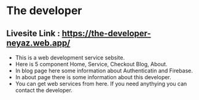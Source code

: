 # The developer

## Livesite Link : https://the-developer-neyaz.web.app/

- This is a web development service sebsite.
- Here is 5 component Home, Service, Checkout Blog, About.
- In blog page here some information about Authenticatin and Firebase.
- In about page there is some information about this developer.
- You can get web services from here. If you need anythying you can contact the developer.

